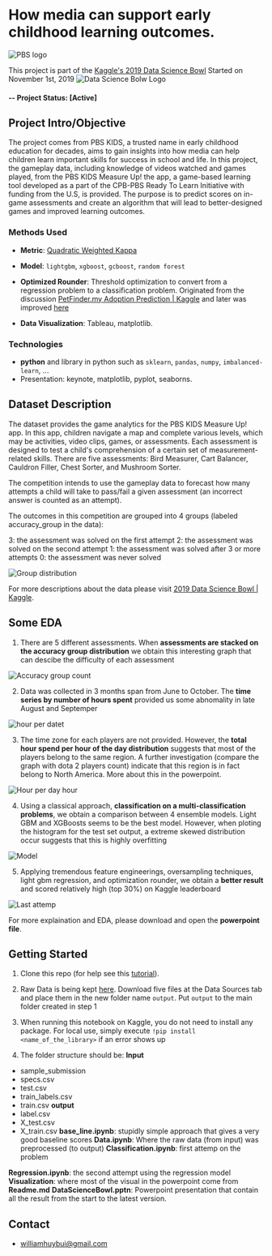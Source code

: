 # How media can support early childhood learning outcomes.
![PBS logo](https://github.com/williamhuybui/Predicting-Kids-Learning-Outcome-Through-PBSKidsMeasureUp-app-Flatiron-School-Capstone-Project/blob/master/Picture/Pbskids.png)

This project is part of the [Kaggle's 2019 Data Science Bowl](https://www.kaggle.com/c/data-science-bowl-2019)
Started on November 1st, 2019
![Data Science Bolw Logo](https://github.com/williamhuybui/Predicting-Kids-Learning-Outcome-Through-PBSKidsMeasureUp-app-Flatiron-School-Capstone-Project/blob/master/Picture/datascienceBowl.png)

#### -- Project Status: [Active]

## Project Intro/Objective
The project comes from PBS KIDS, a trusted name in early childhood education for decades, aims to gain insights into how media can help children learn important skills for success in school and life. In this project, the gameplay data, including knowledge of videos watched and games played, from the PBS KIDS Measure Up! the app, a game-based learning tool developed as a part of the CPB-PBS Ready To Learn Initiative with funding from the U.S, is provided. The purpose is to predict scores on in-game assessments and create an algorithm that will lead to better-designed games and improved learning outcomes.

### Methods Used
* **Metric**: [Quadratic Weighted Kappa](https://www.kaggle.com/c/data-science-bowl-2019/overview/evaluation)

* **Model**: `lightgbm`, `xgboost`, `gcboost`, `random forest`

* **Optimized Rounder**: Threshold optimization to convert from a regression problem to a classification problem. Originated from the discussion [PetFinder.my Adoption Prediction \| Kaggle](https://www.kaggle.com/c/petfinder-adoption-prediction/discussion/76107) and later was improved [here](https://www.kaggle.com/naveenasaithambi/optimizedrounder-improved)

* **Data Visualization**: Tableau, matplotlib.

### Technologies
* **python** and library in python such as `sklearn`, `pandas`, `numpy`, `imbalanced-learn`, ...
* Presentation: keynote, matplotlib, pyplot, seaborns.

## Dataset Description
The dataset provides the game analytics for the PBS KIDS Measure Up! app. In this app, children navigate a map and complete various levels, which may be activities, video clips, games, or assessments. Each assessment is designed to test a child's comprehension of a certain set of measurement-related skills. There are five assessments: Bird Measurer, Cart Balancer, Cauldron Filler, Chest Sorter, and Mushroom Sorter.

The competition intends to use the gameplay data to forecast how many attempts a child will take to pass/fail a given assessment (an incorrect answer is counted as an attempt).

The outcomes in this competition are grouped into 4 groups (labeled accuracy_group in the data):

3: the assessment was solved on the first attempt
2: the assessment was solved on the second attempt
1: the assessment was solved after 3 or more attempts
0: the assessment was never solved

![Group distribution](https://github.com/williamhuybui/Predicting-Kids-Learning-Outcome-Through-PBSKidsMeasureUp-app-Flatiron-School-Capstone-Project/blob/master/Picture/dist_group.png)

For more descriptions about the data please visit [2019 Data Science Bowl \| Kaggle](https://www.kaggle.com/c/data-science-bowl-2019/data).

## Some EDA
1) There are 5 different assessments. When **assessments are stacked on the accuracy group distribution** we obtain this interesting graph that can descibe the difficulty of each assessment

![Accuracy group count](https://github.com/williamhuybui/Predicting-Kids-Learning-Outcome-Through-PBSKidsMeasureUp-app-Flatiron-School-Capstone-Project/blob/master/Picture/acc_group_count.png)

2) Data was collected in 3 months span from June to October. The **time series by number of hours spent**  provided us some abnomality in late August and Septemper

![hour per datet](https://github.com/williamhuybui/Predicting-Kids-Learning-Outcome-Through-PBSKidsMeasureUp-app-Flatiron-School-Capstone-Project/blob/master/Picture/game_time_date.png)

3) The time zone for each players are not provided. However, the **total hour spend per hour of the day distribution** suggests that most of the players belong to the same region. A further investigation (compare the graph with dota 2 players count) indicate that this region is in fact belong to North America. More about this in the powerpoint.

![Hour per day hour](https://github.com/williamhuybui/Predicting-Kids-Learning-Outcome-Through-PBSKidsMeasureUp-app-Flatiron-School-Capstone-Project/blob/master/Picture/Time_of_a_day.png)

4) Using a classical approach, **classification on a multi-classification problems**, we obtain a comparison between 4 ensemble models. Light GBM and XGBoosts seems to be the best model. However, when ploting the histogram for the test set output, a extreme skewed distribution occur suggests that this is highly overfitting

![Model](https://github.com/williamhuybui/Predicting-Kids-Learning-Outcome-Through-PBSKidsMeasureUp-app-Flatiron-School-Capstone-Project/blob/master/Picture/model.png)

5) Applying tremendous feature engineerings, oversampling techniques, light gbm regression, and optimization rounder, we obtain a **better result** and scored relatively high (top 30%) on Kaggle leaderboard

![Last attemp](https://github.com/williamhuybui/Predicting-Kids-Learning-Outcome-Through-PBSKidsMeasureUp-app-Flatiron-School-Capstone-Project/blob/master/Picture/last_attempt.png)

For more explaination and EDA, please download and open the **powerpoint file**.
## Getting Started

1. Clone this repo (for help see this [tutorial](https://help.github.com/articles/cloning-a-repository/)).

2. Raw Data is being kept [here](https://www.kaggle.com/c/data-science-bowl-2019/data). Download five files at the Data Sources tab and place them in the new folder name `output`. Put `output` to the main folder created in step 1
    
3. When running this notebook on  Kaggle, you do not need to install any package. For local use, simply execute `!pip install <name_of_the_library>` if an error shows up

4. The folder structure should be:
**Input**
* sample_submission
* specs.csv
* test.csv
* train_labels.csv
* train.csv
**output**
* label.csv
* X_test.csv
* X_train.csv
**base_line.ipynb**: stupidly simple approach that gives a very good baseline scores
**Data.ipynb**: Where the raw data (from input) was preprocessed (to output)
**Classification.ipynb**: first attemp on the problem

**Regression.ipynb**: the second attempt using the regression model
**Visualization**: where most of the visual in the powerpoint come from
**Readme.md**
**DataScienceBowl.pptn**: Powerpoint presentation that contain all the result from the start to the latest version.


## Contact
* williamhuybui@gmail.com

